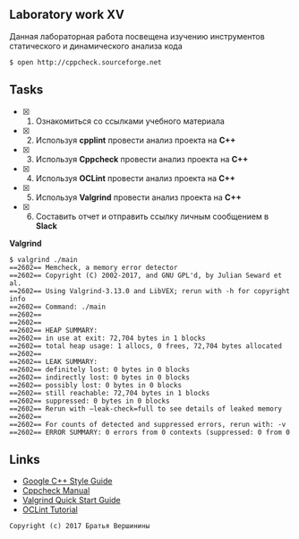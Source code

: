 ## Laboratory work XV

Данная лабораторная работа посвещена изучению инструментов статического и динамического анализа кода
```ShellSession
$ open http://cppcheck.sourceforge.net
```

## Tasks

- [x] 1. Ознакомиться со ссылками учебного материала
- [x] 2. Используя **cpplint** провести анализ проекта на **C++**
- [x] 3. Используя **Cppcheck** провести анализ проекта на **C++**
- [x] 4. Используя **OCLint** провести анализ проекта на **C++**
- [x] 5. Используя **Valgrind** провести анализ проекта на **C++**
- [x] 6. Составить отчет и отправить ссылку личным сообщением в **Slack**

**Valgrind**
```
$ valgrind ./main 
==2602== Memcheck, a memory error detector 
==2602== Copyright (C) 2002-2017, and GNU GPL'd, by Julian Seward et al. 
==2602== Using Valgrind-3.13.0 and LibVEX; rerun with -h for copyright info 
==2602== Command: ./main 
==2602== 
==2602== 
==2602== HEAP SUMMARY: 
==2602== in use at exit: 72,704 bytes in 1 blocks 
==2602== total heap usage: 1 allocs, 0 frees, 72,704 bytes allocated 
==2602== 
==2602== LEAK SUMMARY: 
==2602== definitely lost: 0 bytes in 0 blocks 
==2602== indirectly lost: 0 bytes in 0 blocks 
==2602== possibly lost: 0 bytes in 0 blocks 
==2602== still reachable: 72,704 bytes in 1 blocks 
==2602== suppressed: 0 bytes in 0 blocks 
==2602== Rerun with —leak-check=full to see details of leaked memory 
==2602== 
==2602== For counts of detected and suppressed errors, rerun with: -v 
==2602== ERROR SUMMARY: 0 errors from 0 contexts (suppressed: 0 from 0
```

## Links

- [Google C++ Style Guide](https://github.com/cpplint/cpplint)
- [Cppcheck Manual](http://cppcheck.sourceforge.net/manual.pdf)
- [Valgrind Quick Start Guide](http://valgrind.org/docs/manual/index.html)
- [OCLint Tutorial](http://docs.oclint.org/en/stable/intro/tutorial.html)

```
Copyright (c) 2017 Братья Вершинины
```
